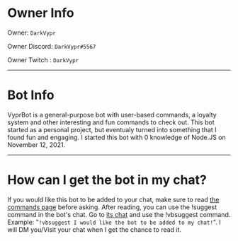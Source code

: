 # Owner Info

Owner: `DarkVypr`

Owner Discord: `DarkVypr#5567`

Owner Twitch : `DarkVypr`

---

# Bot Info

VyprBot is a general-purpose bot with user-based commands, a loyalty system and other interesting and fun commands to check out. This bot started as a personal project, but eventualy turned into something that I found fun and engaging. I started this bot with 0 knowledge of Node.JS on November 12, 2021. 

---

# How can I get the bot in my chat?

If you would like this bot to be added to your chat, make sure to read [the commands page](https://darkvypr.com/commands) before asking. After reading, you can use the !suggest command in the bot's chat. Go to [its chat](https://twitch.tv/vyprbot) and use the !vbsuggest command. Example: "`!vbsuggest I would like the bot to be added to my chat!`". I will DM you/Visit your chat when I get the chance to read it.
